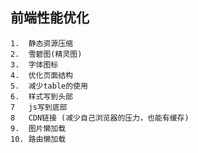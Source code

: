##  前端性能优化
    1.  静态资源压缩
    2.  雪碧图(精灵图)
    3.  字体图标
    4.  优化页面结构
    5.  减少table的使用
    6.  样式写到头部
    7   js写到底部
    8   CDN链接 (减少自己浏览器的压力，也能有缓存)
    9.  图片懒加载
    10. 路由懒加载